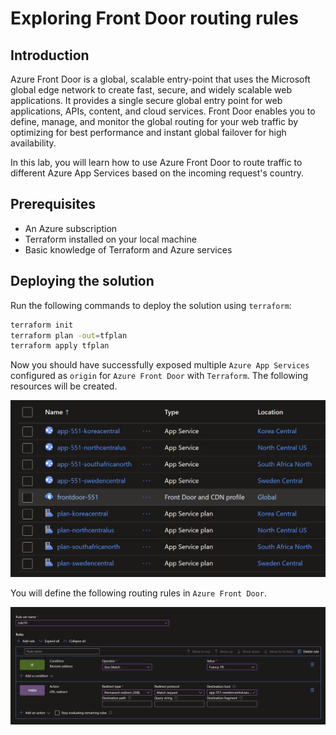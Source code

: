 # Exploring Front Door routing rules

## Introduction

Azure Front Door is a global, scalable entry-point that uses the Microsoft global edge network to create fast, secure, and widely scalable web applications. It provides a single secure global entry point for web applications, APIs, content, and cloud services. Front Door enables you to define, manage, and monitor the global routing for your web traffic by optimizing for best performance and instant global failover for high availability.

In this lab, you will learn how to use Azure Front Door to route traffic to different Azure App Services based on the incoming request's country.

## Prerequisites

- An Azure subscription
- Terraform installed on your local machine
- Basic knowledge of Terraform and Azure services

## Deploying the solution

Run the following commands to deploy the solution using `terraform`:

```sh
terraform init
terraform plan -out=tfplan
terraform apply tfplan
```

Now you should have successfully exposed multiple `Azure App Services` configured as `origin` for `Azure Front Door` with `Terraform`. The following resources will be created.

![](images/resources.png)

You will define the following routing rules in `Azure Front Door`.

![](images/afd-ruleset.png)